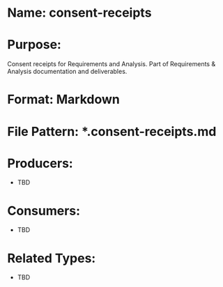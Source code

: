# Name: consent-receipts

# Purpose:
Consent receipts for Requirements and Analysis. Part of Requirements & Analysis documentation and deliverables.

# Format: Markdown

# File Pattern: *.consent-receipts.md

# Producers:
- TBD

# Consumers:
- TBD

# Related Types:
- TBD
